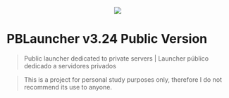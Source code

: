 <p align="center">
    <a href="https://github.com/codecorno/PBLauncher/tree/master/Loading">
        <img src="https://github.com/codecorno/PBLauncher/blob/master/Loading/ViperRed_intro_bg.bmp" />
    </a>
</p>

# PBLauncher v3.24 Public Version
> Public launcher dedicated to private servers | Launcher público dedicado a servidores privados

> This is a project for personal study purposes only, therefore I do not recommend its use to anyone.
